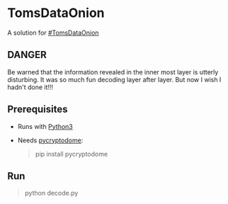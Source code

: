# TomsDataOnion
A solution for [#TomsDataOnion](https://www.tomdalling.com/toms-data-onion/)

## DANGER

Be warned that the information revealed in the inner most layer is utterly disturbing. It was so much fun decoding layer after layer. But now I wish I hadn't done it!!!

## Prerequisites

- Runs with [Python3](https://www.python.org/downloads/)

- Needs [pycryptodome](https://pycryptodome.readthedocs.io/en/latest/):
  > pip install pycryptodome

## Run

> python decode.py
